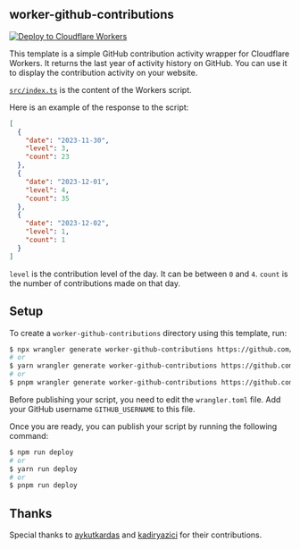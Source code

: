 ## worker-github-contributions

[![Deploy to Cloudflare Workers](https://deploy.workers.cloudflare.com/button)](https://deploy.workers.cloudflare.com/?url=https://github.com/denizcdemirci/worker-github-contributions)

This template is a simple GitHub contribution activity wrapper for Cloudflare Workers. It returns the last year of activity history on GitHub. You can use it to display the contribution activity on your website.

[`src/index.ts`](https://github.com/denizcdemirci/worker-github-contributions/blob/main/src/index.ts) is the content of the Workers script.

Here is an example of the response to the script:

```json
[
  {
    "date": "2023-11-30",
    "level": 3,
    "count": 23
  },
  {
    "date": "2023-12-01",
    "level": 4,
    "count": 35
  },
  {
    "date": "2023-12-02",
    "level": 1,
    "count": 1
  }
]
```

`level` is the contribution level of the day. It can be between `0` and `4`. `count` is the number of contributions made on that day.

## Setup

To create a `worker-github-contributions` directory using this template, run:

```sh
$ npx wrangler generate worker-github-contributions https://github.com/denizcdemirci/worker-github-contributions
# or
$ yarn wrangler generate worker-github-contributions https://github.com/denizcdemirci/worker-github-contributions
# or
$ pnpm wrangler generate worker-github-contributions https://github.com/denizcdemirci/worker-github-contributions
```

Before publishing your script, you need to edit the `wrangler.toml` file. Add your GitHub username `GITHUB_USERNAME` to this file.

Once you are ready, you can publish your script by running the following command:

```sh
$ npm run deploy
# or
$ yarn run deploy
# or
$ pnpm run deploy
```

## Thanks

Special thanks to [aykutkardas](https://github.com/aykutkardas) and [kadiryazici](https://github.com/kadiryazici) for their contributions.
